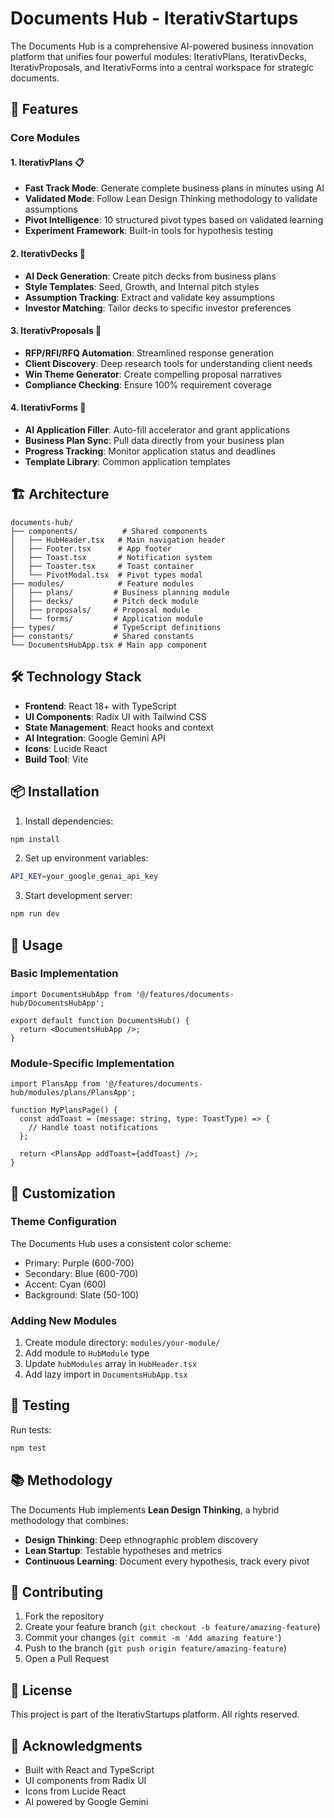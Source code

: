 # Documents Hub - IterativStartups

The Documents Hub is a comprehensive AI-powered business innovation platform that unifies four powerful modules: IterativPlans, IterativDecks, IterativProposals, and IterativForms into a central workspace for strategic documents.

## 🚀 Features

### Core Modules

#### 1. **IterativPlans** 📋
- **Fast Track Mode**: Generate complete business plans in minutes using AI
- **Validated Mode**: Follow Lean Design Thinking methodology to validate assumptions
- **Pivot Intelligence**: 10 structured pivot types based on validated learning
- **Experiment Framework**: Built-in tools for hypothesis testing

#### 2. **IterativDecks** 🎯
- **AI Deck Generation**: Create pitch decks from business plans
- **Style Templates**: Seed, Growth, and Internal pitch styles
- **Assumption Tracking**: Extract and validate key assumptions
- **Investor Matching**: Tailor decks to specific investor preferences

#### 3. **IterativProposals** 📄
- **RFP/RFI/RFQ Automation**: Streamlined response generation
- **Client Discovery**: Deep research tools for understanding client needs
- **Win Theme Generator**: Create compelling proposal narratives
- **Compliance Checking**: Ensure 100% requirement coverage

#### 4. **IterativForms** 📝
- **AI Application Filler**: Auto-fill accelerator and grant applications
- **Business Plan Sync**: Pull data directly from your business plan
- **Progress Tracking**: Monitor application status and deadlines
- **Template Library**: Common application templates

## 🏗️ Architecture

```
documents-hub/
├── components/          # Shared components
│   ├── HubHeader.tsx   # Main navigation header
│   ├── Footer.tsx      # App footer
│   ├── Toast.tsx       # Notification system
│   ├── Toaster.tsx     # Toast container
│   └── PivotModal.tsx  # Pivot types modal
├── modules/            # Feature modules
│   ├── plans/         # Business planning module
│   ├── decks/         # Pitch deck module
│   ├── proposals/     # Proposal module
│   └── forms/         # Application module
├── types/             # TypeScript definitions
├── constants/         # Shared constants
└── DocumentsHubApp.tsx # Main app component
```

## 🛠️ Technology Stack

- **Frontend**: React 18+ with TypeScript
- **UI Components**: Radix UI with Tailwind CSS
- **State Management**: React hooks and context
- **AI Integration**: Google Gemini API
- **Icons**: Lucide React
- **Build Tool**: Vite

## 📦 Installation

1. Install dependencies:
```bash
npm install
```

2. Set up environment variables:
```bash
API_KEY=your_google_genai_api_key
```

3. Start development server:
```bash
npm run dev
```

## 🔧 Usage

### Basic Implementation

```tsx
import DocumentsHubApp from '@/features/documents-hub/DocumentsHubApp';

export default function DocumentsHub() {
  return <DocumentsHubApp />;
}
```

### Module-Specific Implementation

```tsx
import PlansApp from '@/features/documents-hub/modules/plans/PlansApp';

function MyPlansPage() {
  const addToast = (message: string, type: ToastType) => {
    // Handle toast notifications
  };
  
  return <PlansApp addToast={addToast} />;
}
```

## 🎨 Customization

### Theme Configuration

The Documents Hub uses a consistent color scheme:
- Primary: Purple (600-700)
- Secondary: Blue (600-700)
- Accent: Cyan (600)
- Background: Slate (50-100)

### Adding New Modules

1. Create module directory: `modules/your-module/`
2. Add module to `HubModule` type
3. Update `hubModules` array in `HubHeader.tsx`
4. Add lazy import in `DocumentsHubApp.tsx`

## 🧪 Testing

Run tests:
```bash
npm test
```

## 📚 Methodology

The Documents Hub implements **Lean Design Thinking**, a hybrid methodology that combines:

- **Design Thinking**: Deep ethnographic problem discovery
- **Lean Startup**: Testable hypotheses and metrics
- **Continuous Learning**: Document every hypothesis, track every pivot

## 🤝 Contributing

1. Fork the repository
2. Create your feature branch (`git checkout -b feature/amazing-feature`)
3. Commit your changes (`git commit -m 'Add amazing feature'`)
4. Push to the branch (`git push origin feature/amazing-feature`)
5. Open a Pull Request

## 📄 License

This project is part of the IterativStartups platform. All rights reserved.

## 🙏 Acknowledgments

- Built with React and TypeScript
- UI components from Radix UI
- Icons from Lucide React
- AI powered by Google Gemini